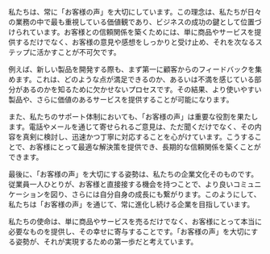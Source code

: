 私たちは、常に「お客様の声」を大切にしています。この理念は、私たちが日々の業務の中で最も重視している価値観であり、ビジネスの成功の鍵として位置づけられています。お客様との信頼関係を築くためには、単に商品やサービスを提供するだけでなく、お客様の意見や感想をしっかりと受け止め、それを次なるステップに活かすことが不可欠です。

例えば、新しい製品を開発する際も、まず第一に顧客からのフィードバックを集めます。これは、どのような点が満足できるのか、あるいは不満を感じている部分があるのかを知るために欠かせないプロセスです。その結果、より使いやすい製品や、さらに価値のあるサービスを提供することが可能になります。

また、私たちのサポート体制においても、「お客様の声」は重要な役割を果たします。電話やメールを通じて寄せられるご意見は、ただ聞くだけでなく、その内容を真剣に検討し、迅速かつ丁寧に対応することを心がけています。こうすることで、お客様にとって最適な解決策を提供でき、長期的な信頼関係を築くことができます。

最後に、「お客様の声」を大切にする姿勢は、私たちの企業文化そのものです。従業員一人ひとりが、お客様と直接接する機会を持つことで、より良いコミュニケーションを図り、さらには自分自身の成長にも繋がります。このようにして、私たちは「お客様の声」を通じて、常に進化し続ける企業を目指しています。

私たちの使命は、単に商品やサービスを売るだけでなく、お客様にとって本当に必要なものを提供し、その幸せに寄与することです。「お客様の声」を大切にする姿勢が、それが実現するための第一歩だと考えています。